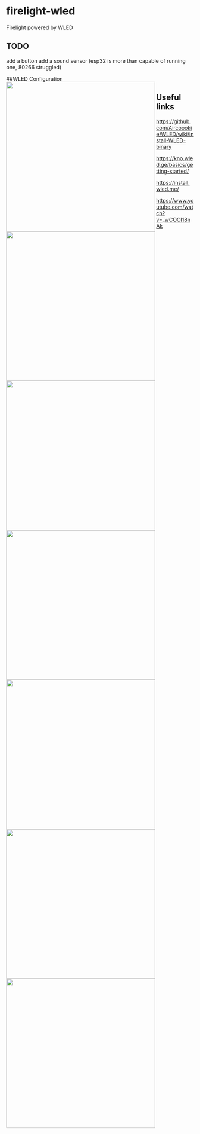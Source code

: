 # firelight-wled
Firelight powered by WLED 

## TODO
add a button
add a sound sensor (esp32 is more than capable of running one,  80266 struggled)

##WLED Configuration
<img src="https://user-images.githubusercontent.com/70169792/143025053-edb89f87-dbe8-4f35-b569-170dd68bae0e.png" width=400 align=left>
<img src="https://user-images.githubusercontent.com/70169792/143025053-edb89f87-dbe8-4f35-b569-170dd68bae0e.png" width=400 align=left>
<img src="https://user-images.githubusercontent.com/70169792/143025150-9e7c82c7-d2ea-4aac-8955-3c4af24869ff.png" width=400 align=left>
<img src="https://user-images.githubusercontent.com/70169792/143025204-715dbf57-7cb9-47cd-a01d-49fc87f003d3.png" width=400 align=left>
<img src="https://user-images.githubusercontent.com/70169792/143025320-86427630-ee50-4751-9477-b31f156b6e6b.png" width=400 align=left>
<img src="https://user-images.githubusercontent.com/70169792/143025361-09d50eaf-096a-458c-aa45-6b0b48fadb6b.png" width=400 align=left>
<img src="https://user-images.githubusercontent.com/70169792/143025399-2c49672f-b33c-4060-b59b-c977ae3980e0.png" width=400 align=left>

## Useful links
https://github.com/Aircoookie/WLED/wiki/Install-WLED-binary

https://kno.wled.ge/basics/getting-started/

https://install.wled.me/

https://www.youtube.com/watch?v=_wCOCI18nAk

